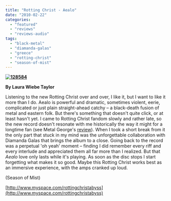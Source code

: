 ```yaml
---
title: "Rotting Christ - Aealo"
date: "2010-02-22"
categories: 
  - "featured"
  - "reviews"
  - "reviews-audio"
tags: 
  - "black-metal"
  - "diamanda-galas"
  - "greece"
  - "rotting-christ"
  - "season-of-mist"
---
```


**[![128584](http://www.hellbound.ca/wp-content/uploads/2010/01/128584-300x268.jpg "128584")](http://www.hellbound.ca/)**

**By Laura Wiebe Taylor**

Listening to the new Rotting Christ over and over, I like it, but I want to like it more than I do. Aealo is powerful and dramatic, sometimes violent, eerie, complicated or just plain straight-ahead catchy – a black-death fusion of metal and eastern folk. But there's something that doesn't quite click, or at least hasn't yet. I came to Rotting Christ fandom slowly and rather late, so the new record doesn't resonate with me historically the way it might for a longtime fan (see Metal George's [review](http://www.hellbound.ca/2010/01/rotting-christ-aealo/)). When I took a short break from it the only part that stuck in my mind was the unforgettable collaboration with Diamanda Galas that brings the album to a close. Going back to the record was a perpetual 'oh yeah' moment – finding I did remember every riff and every interlude and appreciated them all far more than I realized. But that _Aealo_ love only lasts while it's playing. As soon as the disc stops I start forgetting what makes it so good. Maybe this Rotting Christ works best as an immersive experience, with the amps cranked up loud.

(Season of Mist)

[http://www.myspace.com/rottingchristabyss](http://www.myspace.com/rottingchristabyss)
